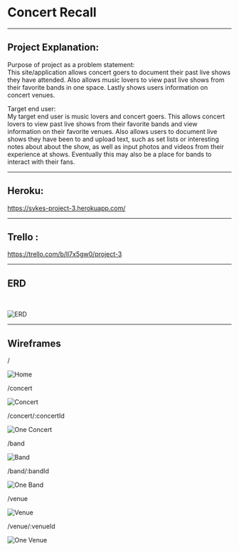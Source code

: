 
# Concert Recall

---------------------------------------

## Project Explanation: 

Purpose of project as a problem statement: <br>
This site/application allows concert goers to document their past live shows they have attended. Also allows music lovers to view past live shows from their favorite bands in one space. Lastly shows users information on concert venues. 


Target end user: <br>
My target end user is music lovers and concert goers.  This allows concert lovers to view past live shows from their favorite bands and view information on their favorite venues.  Also allows users to document live shows they have been to and upload text, such as set lists or interesting notes about about the show, as well as input photos and videos from their experience at shows. Eventually this may also be a place for bands to interact with their fans.

-------------------------------------------------------------------

## Heroku: 
https://sykes-project-3.herokuapp.com/

-------------------------------------------------------------------

## Trello : 
https://trello.com/b/ll7x5gw0/project-3

-------------------------------------------------------------------

## ERD
<br>

![ERD](photos/ERD.jpg)

-------------------------------------------------------------------

## Wireframes

/
<br>

![Home](photos/Home.jpg)

/concert
<br>

![Concert](photos/Concert.jpg)

/concert/:concertId
<br>

![One Concert](photos/OneConcert.jpg)

/band
<br>

![Band](photos/Band.jpg)

/band/:bandId
<br>

![One Band](photos/OneBand.jpg)

/venue
<br>

![Venue](photos/Venue.jpg)

/venue/:venueId
<br>

![One Venue](photos/OneVenue.jpg)

